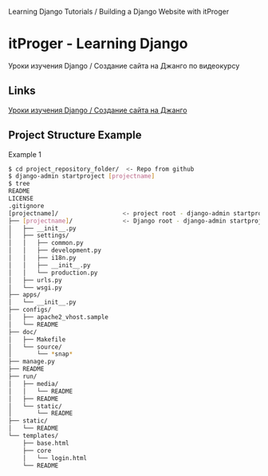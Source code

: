 Learning Django Tutorials / Building a Django Website with itProger 

# itProger - Learning Django
Уроки изучения Django / Создание сайта на Джанго по видеокурсу

## Links
[Уроки изучения Django / Создание сайта на Джанго](https://www.youtube.com/watch?v=L-FyeHQwo4U&list=PLDyJYA6aTY1nZ9fSGcsK4wqeu-xaJksQQ)


## Project Structure Example

Example 1
```sh
$ cd project_repository_folder/  <- Repo from github
$ django-admin startproject [projectname]
$ tree
README
LICENSE
.gitignore
[projectname]/                  <- project root - django-admin startproject [projectname]
├── [projectname]/              <- Django root - django-admin startproject [projectname]
│   ├── __init__.py
│   ├── settings/
│   │   ├── common.py
│   │   ├── development.py
│   │   ├── i18n.py
│   │   ├── __init__.py
│   │   └── production.py
│   ├── urls.py
│   └── wsgi.py
├── apps/
│   └── __init__.py
├── configs/
│   ├── apache2_vhost.sample
│   └── README
├── doc/
│   ├── Makefile
│   └── source/
│       └── *snap*
├── manage.py
├── README
├── run/
│   ├── media/
│   │   └── README
│   ├── README
│   └── static/
│       └── README
├── static/
│   └── README
└── templates/
    ├── base.html
    ├── core
    │   └── login.html
    └── README
```
